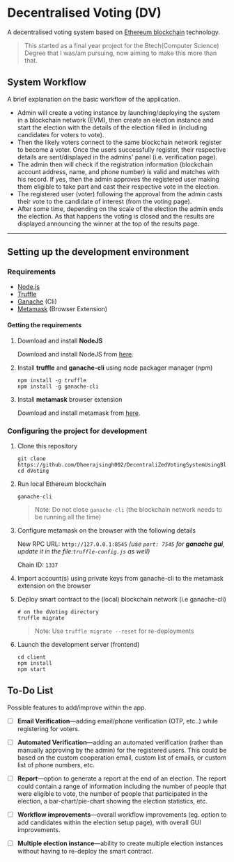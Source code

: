 # Decentralised Voting (DV)

A decentralised voting system based on [Ethereum blockchain](https://ethereum.org/dapps/) technology.

> This started as a final year project for the Btech(Computer Science) Degree that I was/am pursuing, now aiming to make this more than that.

## System Workflow

A brief explanation on the basic workflow of the application.

- Admin will create a voting instance by launching/deploying the system in a blockchain network (EVM), then create an election instance and start the election with the details of the election filled in (including candidates for voters to vote).
- Then the likely voters connect to the same blockchain network register to become a voter. Once the users successfully register, their respective details are sent/displayed in the admins' panel (i.e. verification page).
- The admin then will check if the registration information (blockchain account address, name, and phone number) is valid and matches with his record. If yes, then the admin approves the registered user making them eligible to take part and cast their respective vote in the election.
- The registered user (voter) following the approval from the admin casts their vote to the candidate of interest (from the voting page).
- After some time, depending on the scale of the election the admin ends the election. As that happens the voting is closed and the results are displayed announcing the winner at the top of the results page.


---

## Setting up the development environment

### Requirements

- [Node.js](https://nodejs.org)
- [Truffle](https://www.trufflesuite.com/truffle)
- [Ganache](https://github.com/trufflesuite/ganache-cli) (Cli)
- [Metamask](https://metamask.io/) (Browser Extension)

#### Getting the requirements

1. Download and install **NodeJS**

   Download and install NodeJS from [here](https://nodejs.org/en/download/ "Go to official NodeJS download page.").

1. Install **truffle** and **ganache-cli** using node packager manager (npm)

   ```shell
   npm install -g truffle
   npm install -g ganache-cli
   ```

1. Install **metamask** browser extension

   Download and install metamask from [here](https://metamask.io/download "Go to official metamask download page.").

### Configuring the project for development

1. Clone this repository

   ```shell
   git clone https://github.com/Dheerajsingh002/DecentraliZedVotingSystemUsingBlockChain.git
   cd dVoting
   ```

2. Run local Ethereum blockchain

   ```shell
   ganache-cli
   ```

   > Note: Do not close `ganache-cli` (the blockchain network needs to be running all the time)

3. Configure metamask on the browser with the following details

   New RPC URL: `http://127.0.0.1:8545` *(use `port: 7545` for **ganache gui**, update it in the file:`truffle-config.js` as well)*

   Chain ID: `1337`

4. Import account(s) using private keys from ganache-cli to the metamask extension on the browser

5. Deploy smart contract to the (local) blockchain network (i.e ganache-cli)

   ```shell
   # on the dVoting directory
   truffle migrate
   ```

   > Note: Use `truffle migrate --reset` for re-deployments

6. Launch the development server (frontend)

   ```shell
   cd client
   npm install
   npm start
   ```

## To-Do List

Possible features to add/improve within the app.

- [ ] **Email Verification**—adding email/phone verification (OTP, etc..) while registering for voters.
- [ ] **Automated Verification**—adding an automated verification (rather than manually approving by the admin) for the registered users. This could be based on the custom cooperation email, custom list of emails, or custom list of phone numbers, etc.
- [ ] **Report**—option to generate a report at the end of an election. The report could contain a range of information including the number of people that were eligible to vote, the number of people that participated in the election, a bar-chart/pie-chart showing the election statistics, etc.
- [ ] **Workflow improvements**—overall workflow improvements (eg. option to add candidates within the election setup page), with overall GUI improvements.
- [ ] **Multiple election instance**—ability to create multiple election instances without having to re-deploy the smart contract.


